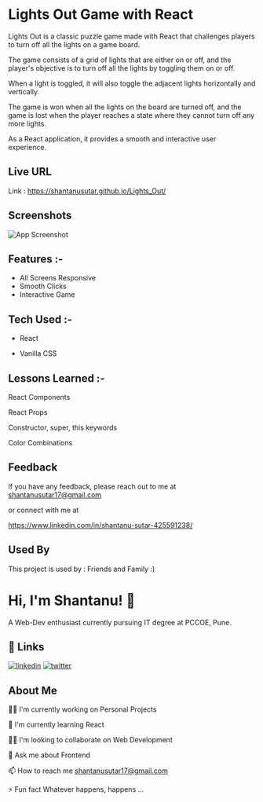 # Lights Out Game with React

Lights Out is a classic puzzle game made with React that challenges players to turn off all the lights on a game board.

 The game consists of a grid of lights that are either on or off, and the player's objective is to turn off all the lights by toggling them on or off.

When a light is toggled, it will also toggle the adjacent lights horizontally and vertically.

The game is won when all the lights on the board are turned off, and the game is lost when the player reaches a state where they cannot turn off any more lights.

As a React application, it provides a smooth and interactive user experience.


## Live URL

Link : https://shantanusutar.github.io/Lights_Out/
## Screenshots

![App Screenshot](https://i.postimg.cc/dVqyCv90/Screenshot-206.png
)






## Features :-

- All Screens Responsive
- Smooth Clicks
- Interactive Game


## Tech Used :-

- React 

- Vanilla CSS

## Lessons Learned :-

React Components

React Props

Constructor, super, this keywords

Color Combinations
## Feedback

If you have any feedback, please reach out to me at 
shantanusutar17@gmail.com 

or
connect with me at

https://www.linkedin.com/in/shantanu-sutar-425591238/
## Used By

This project is used by : Friends and Family :)



# Hi, I'm Shantanu! 👋
A Web-Dev enthusiast currently pursuing IT degree at PCCOE, Pune.

## 🔗 Links

[![linkedin](https://img.shields.io/badge/linkedin-0A66C2?style=for-the-badge&logo=linkedin&logoColor=white)](https://www.linkedin.com/in/shantanu-sutar-425591238/)
[![twitter](https://img.shields.io/badge/twitter-1DA1F2?style=for-the-badge&logo=twitter&logoColor=white)](https://twitter.com/ShantanuSutar17)


## About Me
👩‍💻 I'm currently working on Personal Projects

🧠 I'm currently learning React

👯‍♀️ I'm looking to collaborate on Web Development

💬 Ask me about Frontend

📫 How to reach me shantanusutar17@gmail.com

⚡️ Fun fact Whatever happens, happens ...

